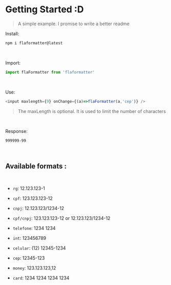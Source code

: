 # Getting Started :D

> A simple example. I promise to write a better readme

Install:
    
```bash
npm i flaformatter@latest
```

<br />

Import:

```js
import flaFormatter from 'flaformatter'
```

<br />

Use:

```js
<input maxlength={9} onChange={(a)=>flaFormatter(a,'cep')} />
```
> The maxLength is optional. It is used to limit the number of characters

<br />

Response: 
    
    999999-99


<br />

## Available formats :

<br />

- `rg`: 12.123.123-1

- `cpf`: 123.123.123-12

- `cnpj`: 12.123.123/1234-12

- `cpf/cnpj`: 123.123.123-12 or 12.123.123/1234-12

- `telefone`: 1234 1234

- `int`: 123456789

- `celular`: (12) 12345-1234

- `cep`: 12345-123

- `money`: 123.123.123,12

- `card`: 1234 1234 1234 1234
